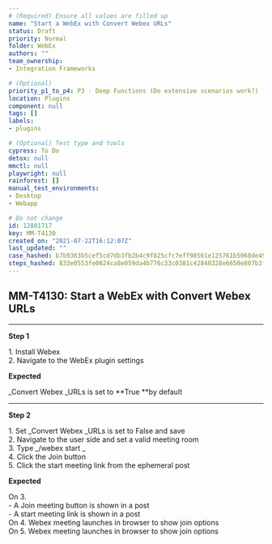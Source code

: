 ```yaml
---
# (Required) Ensure all values are filled up
name: "Start a WebEx with Convert Webex URLs"
status: Draft
priority: Normal
folder: WebEx
authors: ""
team_ownership: 
- Integration Frameworks

# (Optional)
priority_p1_to_p4: P3 - Deep Functions (Do extensive scenarios work?)
location: Plugins
component: null
tags: []
labels: 
- plugins

# (Optional) Test type and tools
cypress: To Do
detox: null
mmctl: null
playwright: null
rainforest: []
manual_test_environments: 
- Desktop
- Webapp

# Do not change
id: 12801717
key: MM-T4130
created_on: "2021-07-22T16:12:07Z"
last_updated: ""
case_hashed: b7b9363b5cef5cd7db3fb2b4c9f825cfc7eff98561e125761b5068de4911f04a281be5a0c5f3696f9d53ab0f6cfe2a58
steps_hashed: 833e0553fe0024ca8e059da4b776c33c0381c42840328e6650e807b3f420cf1c4057e273cfcbe7f3fe6b49fca871ad3f
---
```


<!-- (Auto-generated) Based on frontmatter's "key" and "name" -->

## MM-T4130: Start a WebEx with Convert Webex URLs

---

**Step 1**

1\. Install Webex\
2\. Navigate to the WebEx plugin settings

**Expected**

\_Convert Webex \_URLs is set to \*\*True \*\*by default

---

**Step 2**

1\. Set \_Convert Webex \_URLs is set to False and save\
2\. Navigate to the user side and set a valid meeting room\
3\. Type \_/webex start \_\
4\. Click the Join button\
5\. Click the start meeting link from the ephemeral post

**Expected**

On 3.\
\- A Join meeting button is shown in a post\
\- A start meeting link is shown in a post\
On 4. Webex meeting launches in browser to show join options\
On 5. Webex meeting launches in browser to show join options
